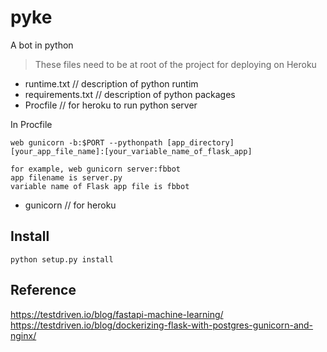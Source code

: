 # pyke
A bot in python


> These files need to be at root of the project for deploying on Heroku 

- runtime.txt // description of python runtim
- requirements.txt // description of python packages
- Procfile // for heroku to run python server

In Procfile

```
web gunicorn -b:$PORT --pythonpath [app_directory]  [your_app_file_name]:[your_variable_name_of_flask_app]

for example, web gunicorn server:fbbot
app filename is server.py
variable name of Flask app file is fbbot

```


- gunicorn // for heroku

## Install
```
python setup.py install
```

## Reference
https://testdriven.io/blog/fastapi-machine-learning/ \
https://testdriven.io/blog/dockerizing-flask-with-postgres-gunicorn-and-nginx/
